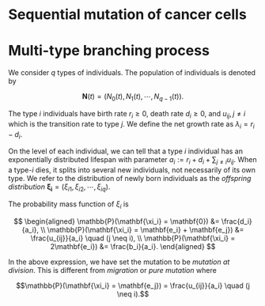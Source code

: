 # Sequential mutation of cancer cells



# Multi-type branching process

We consider $q$ types of individuals. The population of individuals is denoted by 

$$\mathbf{N}(t) = (N_0(t), N_1(t),\cdots,N_{q-1}(t)).$$

The type $i$ individuals have birth rate $r_i \geq 0$, death rate $d_i \geq 0$, and $u_{ij}, j\neq i$ which is the transition rate to type $j$. We define the net growth rate as $\lambda_i = r_i - d_i$.

On the level of each individual, we can tell that a type $i$ individual has an exponentially distributed lifespan with parameter $a_i := r_i + d_i + \sum_{j \neq i}u_{ij}$. When a type-$i$ dies, it splits into several new individuals, not necessarily of its own type. We refer to the distribution of newly born individuals as the *offspring distribution* 
$\mathbf{\xi_i} = ( \xi_{i1},\xi_{i2},\cdots,\xi_{iq} )$. 

The probability mass function of $\xi_i$ is

$$
\begin{aligned}
    \mathbb{P}(\mathbf{\xi_i} = \mathbf{0}) &= \frac{d_i}{a_i}, \\
    \mathbb{P}(\mathbf{\xi_i} =  \mathbf{e_i} + \mathbf{e_j}) &= \frac{u_{ij}}{a_i} \quad (j \neq i), \\
    \mathbb{P}(\mathbf{\xi_i} = 2\mathbf{e_i}) &= \frac{b_i}{a_i}.
\end{aligned}
$$

In the above expression, we have set the mutation to be *mutation at division*. This is different from *migration* or *pure mutation* where 

$$\mathbb{P}(\mathbf{\xi_i} = \mathbf{e_j}) = \frac{u_{ij}}{a_i} \quad (j \neq i).$$
